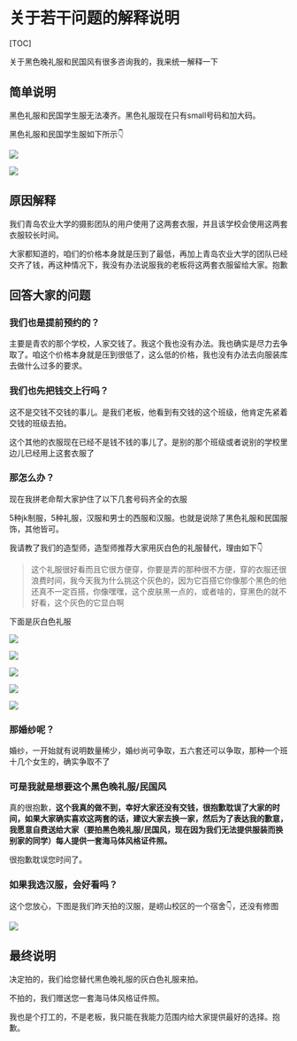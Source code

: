 # 关于若干问题的解释说明

[TOC]



关于黑色晚礼服和民国风有很多咨询我的，我来统一解释一下

## 简单说明

黑色礼服和民国学生服无法凑齐。黑色礼服现在只有small号码和加大码。

黑色礼服和民国学生服如下所示👇

![](https://suyuesheng-biaozhun-blog-tupian.oss-cn-qingdao.aliyuncs.com/blogimg/20210613195628.png)

![](https://suyuesheng-biaozhun-blog-tupian.oss-cn-qingdao.aliyuncs.com/blogimg/20210613195722.png)

## 原因解释

我们青岛农业大学的摄影团队的用户使用了这两套衣服，并且该学校会使用这两套衣服较长时间。

大家都知道的，咱们的价格本身就是压到了最低，再加上青岛农业大学的团队已经交齐了钱，再这种情况下，我没有办法说服我的老板将这两套衣服留给大家。抱歉

## 回答大家的问题

### 我们也是提前预约的？

主要是青农的那个学校，人家交钱了。我这个我也没有办法。我也确实是尽力去争取了。咱这个价格本身就是压到很低了，这么低的价格，我也没有办法去向服装库去做什么过多的要求。

### 我们也先把钱交上行吗？

这不是交钱不交钱的事儿。是我们老板，他看到有交钱的这个班级，他肯定先紧着交钱的班级去拍。

这个其他的衣服现在已经不是钱不钱的事儿了。是别的那个班级或者说别的学校里边儿已经用上这套衣服了

### 那怎么办？

现在我拼老命帮大家护住了以下几套号码齐全的衣服

5种jk制服，5种礼服，汉服和男士的西服和汉服。也就是说除了黑色礼服和民国服饰，其他皆可。

我请教了我们的造型师，造型师推荐大家用灰白色的礼服替代，理由如下👇

> 这个礼服很好看而且它很方便穿，你要是弄的那种很不方便，穿的衣服还很浪费时间，我今天我为什么挑这个灰色的，因为它百搭它你像那个黑色的他还真不一定百搭，你像嘿嘿，这个皮肤黑一点的，或者啥的，穿黑色的就不好看，这个灰色的它显白啊

下面是灰白色礼服

![](https://suyuesheng-biaozhun-blog-tupian.oss-cn-qingdao.aliyuncs.com/blogimg/20210613201647.png)

![](https://suyuesheng-biaozhun-blog-tupian.oss-cn-qingdao.aliyuncs.com/blogimg/20210613201713.png)



![](https://suyuesheng-biaozhun-blog-tupian.oss-cn-qingdao.aliyuncs.com/blogimg/20210613201754.png)

![](https://suyuesheng-biaozhun-blog-tupian.oss-cn-qingdao.aliyuncs.com/blogimg/20210613201836.png)

![](https://suyuesheng-biaozhun-blog-tupian.oss-cn-qingdao.aliyuncs.com/blogimg/20210613201900.png)

### 那婚纱呢？

婚纱，一开始就有说明数量稀少，婚纱尚可争取，五六套还可以争取，那种一个班十几个女生的，确实争取不了

### 可是我就是想要这个黑色晚礼服/民国风

真的很抱歉，**这个我真的做不到，幸好大家还没有交钱，很抱歉耽误了大家的时间，如果大家确实喜欢这两套的话，建议大家去换一家，然后为了表达我的歉意，我愿意自费送给大家（要拍黑色晚礼服/民国风，现在因为我们无法提供服装而换别家的同学）每人提供一套海马体风格证件照。**

很抱歉耽误您时间了。

### 如果我选汉服，会好看吗？

这个您放心，下图是我们昨天拍的汉服，是崂山校区的一个宿舍👇，还没有修图

![](https://suyuesheng-biaozhun-blog-tupian.oss-cn-qingdao.aliyuncs.com/blogimg/20210613202125.png)

## 最终说明

决定拍的，我们给您替代黑色晚礼服的灰白色礼服来拍。

不拍的，我们赠送您一套海马体风格证件照。

我也是个打工的，不是老板，我只能在我能力范围内给大家提供最好的选择。抱歉。